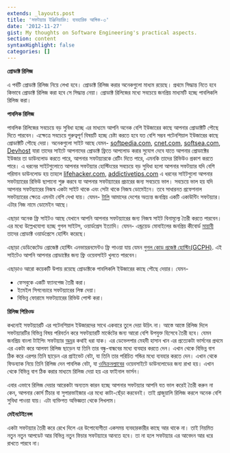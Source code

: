 ```yaml
---
extends: _layouts.post
title: 'সফটয়্যার ইঞ্জিনিয়ারিং: ব্যবহারিক আঙ্গিক-৩'
date: '2012-11-27'
gist: My thoughts on Software Engineering's practical aspects.
section: content
syntaxHighlight: false
categories: []
---
```


**প্রোডাক্ট রিলিজ**

এ পর্বটি প্রোডাক্ট রিলিজ নিয়ে লেখা হবে। প্রোডাক্ট রিলিজ করার অনেকগুলো মাধ্যম রয়েছে। প্রথমে সিদ্ধান্ত নিতে হবে কিভাবে প্রোডাক্ট রিলিজ করা হবে সে সিদ্ধান্ত নেয়া। প্রোডাক্ট রিলিজের মধ্যে সবচেয়ে জনপ্রিয় মাধ্যমটি হচ্ছে পাবলিকলি রিলিজ করা।

**পাবলিক রিলিজ**

পাবলিক রিলিজের সবচেয়ে বড় সুবিধা হচ্ছে এর মাধ্যমে আপনি অনেক বেশি ইউজারের কাছে আপনার প্রোডাক্টটি পৌছে দিতে পারবেন। এক্ষেত্রে সবচেয়ে গুরুত্বপূর্ণ বিষয়টি হচ্ছে চেষ্টা করতে হবে যত বেশি সম্ভব পটেনশিয়াল ইউজারের কাছে প্রোডাক্টটি পৌছে দেয়া। অনেকগুলো সাইট আছে যেমন- [softpedia.com](http://www.softpedia.com), [cnet.com](http://www.cnet.com), [softsea.com](http://www.softsea.com), [Devhost](http://d-h.st) যারা তাদের সাইটে আপনাদের প্রোডাক্ট ফ্রিতে আপলোড করার সুযোগ দেবে যাতে আপনার প্রোডাক্টের ইউজার তা ডাউনলোড করতে পারে, আপনার সফটয়্যারকে রেটিং দিতে পারে, এমনকি তাদের রিভিউও প্রকাশ করতে পারে। এ ধরনের সাইটগুলোতে আপনার সফটয়্যার হোস্টিংয়ের সবচেয়ে বড় সুবিধা হলো আপনার সফটয়্যার যদি বেশি পরিমান ডাউনলোড হয় তাহলে [lifehacker.com](http://lifehacker.com), [addictivetips.com](http://www.addictivetips.com) এ ধরনের সাইটগুলো আপনার সফটয়্যারের রিভিউ ছাপানো শুরু করবে যা আপনার সফটয়্যারের প্রচারের জন্য সবচেয়ে ভাল। সবচেয়ে ভাল হয় যদি আপনার সফটয়্যারের নিজস্ব একটা সাইট থাকে এবং সেটা থাকে নিজস্ব ডোমেইনে। তবে সাধারনত প্রফেশনাল সফটয়্যারের ক্ষেত্রে এমনটা বেশি দেখা যায়। যেমন- [টালি](http://www.tallysolutions.com) আমাদের দেশের অত্যন্ত জনপ্রিয় একটি একাউন্টিং সফটয়্যার। এটার নিজ নামে ডোমেইন আছে।

এছাড়া অনেক ফ্রি সাইটও আছে যেখানে আপনি আপনার সফটয়্যারের জন্য নিজস্ব সাইট বিনামূল্যে তৈরী করতে পারবেন। এর মধ্যে উল্লেখযোগ্য হচ্ছে গুগল সাইটস, ওয়ার্ডপ্রেস ইত্যাদি। যেমন- এন্ড্রয়েড মোবাইলের জনপ্রিয় কীবোর্ড [মায়াবী](http://mayabisoft.wordpress.com) তাদের প্রোডাক্ট ওয়ার্ডপ্রেসে হোস্টিং করেছে।

এছাড়া ডেডিকেটেড প্রোজেক্ট হোস্টিং এনভায়রনমেন্টও ফ্রি পাওয়া যায় যেমন [গুগল কোড প্রজেক্ট হোস্টিং(GCPH)](http://code.google.com/hosting). এই সাইটেও আপনি আপনার প্রোডাক্টের জন্য ফ্রি ওয়েবসাইট খুলতে পারবেন।

এছাড়াও আরো কয়েকটি উপায় রয়েছে প্রোডাক্টকে পাবলিকলি ইউজারের কাছে পৌছে দেয়ার। যেমন-

- ফেসবুকে একটি ফ্যানপেজ তৈরী করা।
- ইমেইল সিগনেচারে সফটয়্যারের লিঙ্ক দেয়া।
- বিভিন্ন ফোরামে সফটয়্যারের রিভিউ পোস্ট করা।

**রিলিজ পিরিওড**

কখনোই সফটয়্যারটি এর পটেনশিয়াল ইউজারদের সাথে একবারে তুলে দেয়া উচিৎ না। আস্তে আস্তে রিলিজ দিলে সফটয়্যারটির বিভিন্ন বিষয় পরিবর্তন করে সফটয়্যারটি মার্কেটের জন্য আরো বেশি উপযুক্ত হিসেবে তৈরী হবে। যেমন জনপ্রিয় বাংলা টাইপিং সফটয়্যার [অভ্র](http://www.omicronlab.com/avro-keyboard.html)র কথাই ধরা যাক। এর ডেভেলপার মেহদী হাসান খান এর প্রত্যেকটা ভার্সনের প্রথমে এর একটা করে আলফা রিলিজ ছাড়েন যা তিনি তার বন্ধু-বান্ধবের মধ্যে ব্যবহার করতে দেন। এখান থেকে বিভিন্ন বাগ ঠিক করে এরপর তিনি ছাড়েন এর প্রাইভেট বেটা, যা তিনি তার পরিচিত গন্ডির মধ্যে ব্যবহার করতে দেন। এখান থেকে ফিডব্যাক নিয়ে তিনি রিলিজ দেন পাবলিক বেটা, যা [ওমিক্রনল্যাবের](http://omicronlab.com) ওয়েবসাইটে ডাউনলোডের জন্য রাখা হয়। এখান থেকে বিভিন্ন বাগ ঠিক করার মাধ্যমে রিলিজ দেয়া হয় এর ফাইনাল ভার্সন।

এবার এভাবে রিলিজ দেয়ার আরেকটা অন্যতম কারন হচ্ছে আপনার সফটয়্যার আপনি যত ভাল করেই তৈরী করুন না কেন, আপনার কোর্স টিচার বা সুপারভাইজার এর মধ্যে কাটা-ছেঁড়া করবেনই। তাই গ্রাজুয়ালি রিলিজ করলে অনেক বেশি সুবিধা পাওয়া যায়। এটা ব্যক্তিগত অভিজ্ঞতা থেকে লিখলাম।

**মেইনটেইনেন্স**

একটা সফটয়্যার তৈরী করে রেখে দিলে এর উপোযোগীতা একসময় ব্যবহারকারীর কাছে আর থাকে না। তাই নিয়মিত নতুন নতুন আপডেট আর বিভিন্ন নতুন ফিচার সফটয়্যারে আনতে হবে। তা না হলে সফটয়্যার এর আবেদন আর ধরে রাখতে পারবে না।
